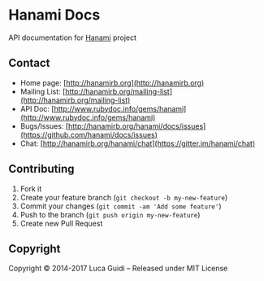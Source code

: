 # Hanami Docs

API documentation for [Hanami](http://hanamirb.org) project

## Contact

* Home page: [http://hanamirb.org](http://hanamirb.org)
* Mailing List: [http://hanamirb.org/mailing-list](http://hanamirb.org/mailing-list)
* API Doc: [http://www.rubydoc.info/gems/hanami](http://www.rubydoc.info/gems/hanami)
* Bugs/Issues: [http://hanamirb.org/hanami/docs/issues](https://github.com/hanami/docs/issues)
* Chat: [http://hanamirb.org/hanami/chat](https://gitter.im/hanami/chat)

## Contributing

1. Fork it
2. Create your feature branch (`git checkout -b my-new-feature`)
3. Commit your changes (`git commit -am 'Add some feature'`)
4. Push to the branch (`git push origin my-new-feature`)
5. Create new Pull Request

## Copyright

Copyright © 2014-2017 Luca Guidi – Released under MIT License
